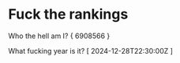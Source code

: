 # Fuck the rankings

Who the hell am I?
{ 6908566 }

What fucking year is it?
[ 2024-12-28T22:30:00Z ]

